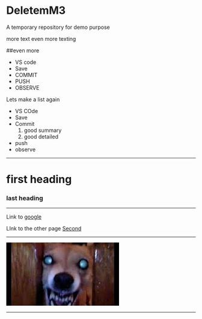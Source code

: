 # DeletemM3
A temporary repository for demo purpose

more text
even more texting

##even more

* VS code 
* Save
* COMMIT
* PUSH
* OBSERVE

Lets make a list again
* VS COde 
* Save
* Commit
   1. good summary
   2. good detailed
* push 
* observe
------------
# first heading
### last heading

------------
Link to [google](http://google.com)

LInk to the other page [Second](Second.md)

------------

![dog](dog.jpg)

------------
